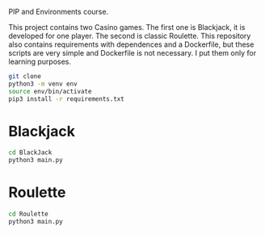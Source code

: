 PIP and Environments course.

This project contains two Casino games. The first one is Blackjack, it is developed for one player.
The second is classic Roulette. 
This repository also contains requirements with dependences and a Dockerfile, but these scripts are very simple and Dockerfile is not necessary. I put them only for learning purposes. 


```sh
git clone
python3 -m venv env
source env/bin/activate
pip3 install -r requirements.txt
```

# Blackjack

```sh
cd BlackJack
python3 main.py
```

# Roulette

```sh
cd Roulette
python3 main.py
```